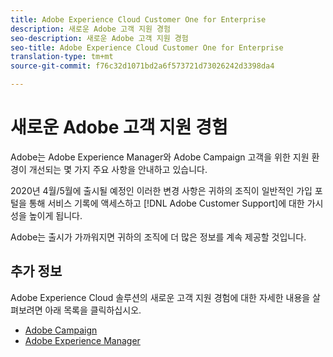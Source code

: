 ```yaml
---
title: Adobe Experience Cloud Customer One for Enterprise
description: 새로운 Adobe 고객 지원 경험
seo-description: 새로운 Adobe 고객 지원 경험
seo-title: Adobe Experience Cloud Customer One for Enterprise
translation-type: tm+mt
source-git-commit: f76c32d1071bd2a6f573721d73026242d3398da4

---
```



# 새로운 Adobe 고객 지원 경험

Adobe는 Adobe Experience Manager와 Adobe Campaign 고객을 위한 지원 환경이 개선되는 몇 가지 주요 사항을 안내하고 있습니다.

2020년 4월/5월에 출시될 예정인 이러한 변경 사항은 귀하의 조직이 일반적인 가입 포털을 통해 서비스 기록에 액세스하고 [!DNL Adobe Customer Support]에 대한 가시성을 높이게 됩니다.

Adobe는 출시가 가까워지면 귀하의 조직에 더 많은 정보를 계속 제공할 것입니다.

## 추가 정보

Adobe Experience Cloud 솔루션의 새로운 고객 지원 경험에 대한 자세한 내용을 살펴보려면 아래 목록을 클릭하십시오.

* [Adobe Campaign](campaign-list.md)
* [Adobe Experience Manager](aem-list.md)
